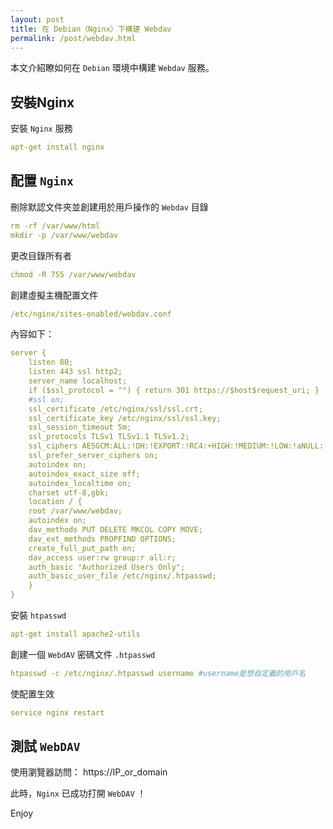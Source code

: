 ```yaml
---
layout: post
title: 在 Debian（Nginx）下構建 Webdav
permalink: /post/webdav.html
---
```


本文介紹瞭如何在 `Debian` 環境中構建 `Webdav` 服務。

<!--more-->

## 安裝Nginx

安裝 `Nginx` 服務

```yml
apt-get install nginx
```

## 配置 `Nginx`

刪除默認文件夾並創建用於用戶操作的 `Webdav` 目錄

```yml
rm -rf /var/www/html
mkdir -p /var/www/webdav
```

更改目錄所有者

```yml
chmod -R 755 /var/www/webdav
```

創建虛擬主機配置文件

```yml
/etc/nginx/sites-enabled/webdav.conf
```

內容如下：

```yml
server {
	listen 80;
	listen 443 ssl http2;
	server_name localhost;
	if ($ssl_protocol = "") { return 301 https://$host$request_uri; }
	#ssl on;
	ssl_certificate /etc/nginx/ssl/ssl.crt;
	ssl_certificate_key /etc/nginx/ssl/ssl.key;
	ssl_session_timeout 5m;
	ssl_protocols TLSv1 TLSv1.1 TLSv1.2;
	ssl_ciphers AESGCM:ALL:!DH:!EXPORT:!RC4:+HIGH:!MEDIUM:!LOW:!aNULL:!eNULL;
	ssl_prefer_server_ciphers on;
	autoindex on;
	autoindex_exact_size off;
	autoindex_localtime on;
	charset utf-8,gbk;
	location / {
	root /var/www/webdav;
	autoindex on;
	dav_methods PUT DELETE MKCOL COPY MOVE;
	dav_ext_methods PROPFIND OPTIONS;
	create_full_put_path on;
	dav_access user:rw group:r all:r;
	auth_basic "Authorized Users Only";
	auth_basic_user_file /etc/nginx/.htpasswd;
	}
}
```

安裝 `htpasswd`

```yml
apt-get install apache2-utils
```

創建一個 `WebdAV` 密碼文件 `.htpasswd`

```yml
htpasswd -c /etc/nginx/.htpasswd username #username是想自定義的用戶名
```

使配置生效

```yml
service nginx restart
```

## 測試 `WebDAV`

使用瀏覽器訪問： https://IP_or_domain

此時，`Nginx` 已成功打開 `WebDAV` ！

Enjoy
